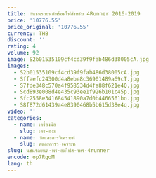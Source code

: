 ```yaml
---
title: กันชนรถยนต์พร้อมไฟสําหรับ 4Runner 2016-2019
price: '10776.55'
price_original: '10776.55'
currency: THB
discount: ''
rating: 4
volume: 92
image: S2b01535109cf4cd39f9fab486d38005cA.jpg
images:
  - S2b01535109cf4cd39f9fab486d38005cA.jpg
  - Sffaefc24300d4a8ebe8c36901489a69cT.jpg
  - S7fde348c570a4f958534d4fa88f621e4Q.jpg
  - Scd893e008d4e435c93ee1f926b101c45p.jpg
  - Sfc2558e341684541890a7d0b4466561bo.jpg
  - S8f872d61439a4e8390468b5b615d38e4q.jpg
video: ''
categories:
  - name: เครื่องมือ
    slug: เคร-องม
  - name: วัดและการวิเคราะห์
    slug: ดและการว-เคราะห
slug: นชนรถยนต-พร-อมไฟส-าหร-4runner
encode: op7RgoM
lang: th
---
```

  